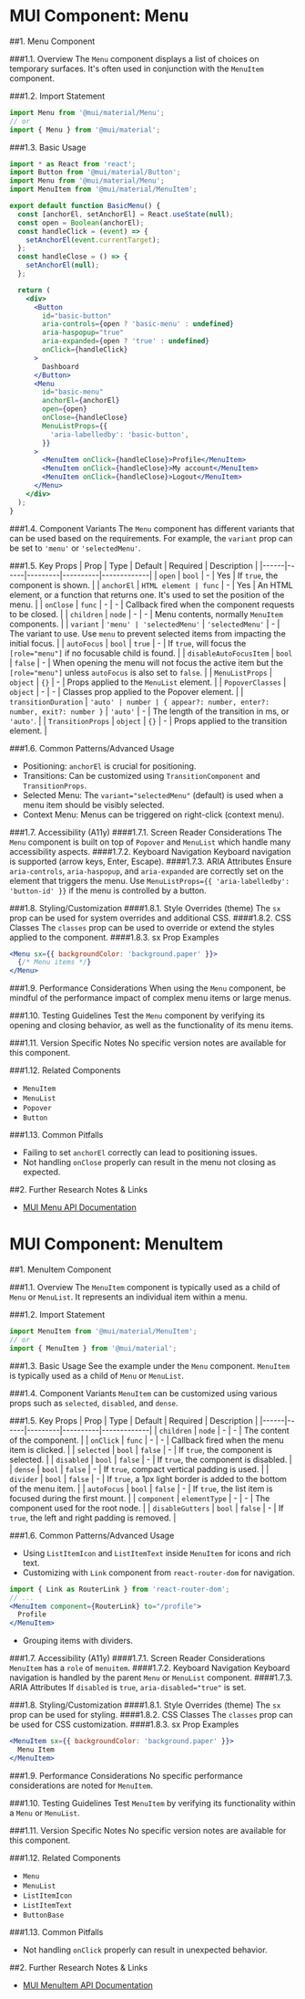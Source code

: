 # MUI Component: Menu

##1. Menu Component

###1.1. Overview
The `Menu` component displays a list of choices on temporary surfaces. It's often used in conjunction with the `MenuItem` component.

###1.2. Import Statement
```jsx
import Menu from '@mui/material/Menu';
// or
import { Menu } from '@mui/material';
```

###1.3. Basic Usage
```jsx
import * as React from 'react';
import Button from '@mui/material/Button';
import Menu from '@mui/material/Menu';
import MenuItem from '@mui/material/MenuItem';

export default function BasicMenu() {
  const [anchorEl, setAnchorEl] = React.useState(null);
  const open = Boolean(anchorEl);
  const handleClick = (event) => {
    setAnchorEl(event.currentTarget);
  };
  const handleClose = () => {
    setAnchorEl(null);
  };

  return (
    <div>
      <Button
        id="basic-button"
        aria-controls={open ? 'basic-menu' : undefined}
        aria-haspopup="true"
        aria-expanded={open ? 'true' : undefined}
        onClick={handleClick}
      >
        Dashboard
      </Button>
      <Menu
        id="basic-menu"
        anchorEl={anchorEl}
        open={open}
        onClose={handleClose}
        MenuListProps={{
          'aria-labelledby': 'basic-button',
        }}
      >
        <MenuItem onClick={handleClose}>Profile</MenuItem>
        <MenuItem onClick={handleClose}>My account</MenuItem>
        <MenuItem onClick={handleClose}>Logout</MenuItem>
      </Menu>
    </div>
  );
}
```

###1.4. Component Variants
The `Menu` component has different variants that can be used based on the requirements. For example, the `variant` prop can be set to `'menu'` or `'selectedMenu'`.

###1.5. Key Props
| Prop | Type | Default | Required | Description |
|------|------|---------|----------|-------------|
| `open` | `bool` | - | Yes | If `true`, the component is shown. |
| `anchorEl` | `HTML element | func` | - | Yes | An HTML element, or a function that returns one. It's used to set the position of the menu. |
| `onClose` | `func` | - | - | Callback fired when the component requests to be closed. |
| `children` | `node` | - | - | Menu contents, normally `MenuItem` components. |
| `variant` | `'menu' | 'selectedMenu'` | `'selectedMenu'` | - | The variant to use. Use `menu` to prevent selected items from impacting the initial focus. |
| `autoFocus` | `bool` | `true` | - | If `true`, will focus the `[role="menu"]` if no focusable child is found. |
| `disableAutoFocusItem` | `bool` | `false` | - | When opening the menu will not focus the active item but the `[role="menu"]` unless `autoFocus` is also set to `false`. |
| `MenuListProps` | `object` | `{}` | - | Props applied to the `MenuList` element. |
| `PopoverClasses` | `object` | - | - | Classes prop applied to the Popover element. |
| `transitionDuration` | `'auto' | number | { appear?: number, enter?: number, exit?: number }` | `'auto'` | - | The length of the transition in ms, or `'auto'`. |
| `TransitionProps` | `object` | `{}` | - | Props applied to the transition element. |

###1.6. Common Patterns/Advanced Usage
- Positioning: `anchorEl` is crucial for positioning.
- Transitions: Can be customized using `TransitionComponent` and `TransitionProps`.
- Selected Menu: The `variant="selectedMenu"` (default) is used when a menu item should be visibly selected.
- Context Menu: Menus can be triggered on right-click (context menu).

###1.7. Accessibility (A11y)
####1.7.1. Screen Reader Considerations
The `Menu` component is built on top of `Popover` and `MenuList` which handle many accessibility aspects.
####1.7.2. Keyboard Navigation
Keyboard navigation is supported (arrow keys, Enter, Escape).
####1.7.3. ARIA Attributes
Ensure `aria-controls`, `aria-haspopup`, and `aria-expanded` are correctly set on the element that triggers the menu. Use `MenuListProps={{ 'aria-labelledby': 'button-id' }}` if the menu is controlled by a button.

###1.8. Styling/Customization
####1.8.1. Style Overrides (theme)
The `sx` prop can be used for system overrides and additional CSS.
####1.8.2. CSS Classes
The `classes` prop can be used to override or extend the styles applied to the component.
####1.8.3. sx Prop Examples
```jsx
<Menu sx={{ backgroundColor: 'background.paper' }}>
  {/* Menu items */}
</Menu>
```

###1.9. Performance Considerations
When using the `Menu` component, be mindful of the performance impact of complex menu items or large menus.

###1.10. Testing Guidelines
Test the `Menu` component by verifying its opening and closing behavior, as well as the functionality of its menu items.

###1.11. Version Specific Notes
No specific version notes are available for this component.

###1.12. Related Components
- `MenuItem`
- `MenuList`
- `Popover`
- `Button`

###1.13. Common Pitfalls
- Failing to set `anchorEl` correctly can lead to positioning issues.
- Not handling `onClose` properly can result in the menu not closing as expected.

##2. Further Research Notes & Links
- [MUI Menu API Documentation](https://mui.com/material-ui/api/menu/)

# MUI Component: MenuItem

##1. MenuItem Component

###1.1. Overview
The `MenuItem` component is typically used as a child of `Menu` or `MenuList`. It represents an individual item within a menu.

###1.2. Import Statement
```jsx
import MenuItem from '@mui/material/MenuItem';
// or
import { MenuItem } from '@mui/material';
```

###1.3. Basic Usage
See the example under the `Menu` component. `MenuItem` is typically used as a child of `Menu` or `MenuList`.

###1.4. Component Variants
`MenuItem` can be customized using various props such as `selected`, `disabled`, and `dense`.

###1.5. Key Props
| Prop | Type | Default | Required | Description |
|------|------|---------|----------|-------------|
| `children` | `node` | - | - | The content of the component. |
| `onClick` | `func` | - | - | Callback fired when the menu item is clicked. |
| `selected` | `bool` | `false` | - | If `true`, the component is selected. |
| `disabled` | `bool` | `false` | - | If `true`, the component is disabled. |
| `dense` | `bool` | `false` | - | If `true`, compact vertical padding is used. |
| `divider` | `bool` | `false` | - | If `true`, a 1px light border is added to the bottom of the menu item. |
| `autoFocus` | `bool` | `false` | - | If `true`, the list item is focused during the first mount. |
| `component` | `elementType` | - | - | The component used for the root node. |
| `disableGutters` | `bool` | `false` | - | If `true`, the left and right padding is removed. |

###1.6. Common Patterns/Advanced Usage
- Using `ListItemIcon` and `ListItemText` inside `MenuItem` for icons and rich text.
- Customizing with `Link` component from `react-router-dom` for navigation.
```jsx
import { Link as RouterLink } from 'react-router-dom';
// ...
<MenuItem component={RouterLink} to="/profile">
  Profile
</MenuItem>
```
- Grouping items with dividers.

###1.7. Accessibility (A11y)
####1.7.1. Screen Reader Considerations
`MenuItem` has a `role` of `menuitem`.
####1.7.2. Keyboard Navigation
Keyboard navigation is handled by the parent `Menu` or `MenuList` component.
####1.7.3. ARIA Attributes
If `disabled` is `true`, `aria-disabled="true"` is set.

###1.8. Styling/Customization
####1.8.1. Style Overrides (theme)
The `sx` prop can be used for styling.
####1.8.2. CSS Classes
The `classes` prop can be used for CSS customization.
####1.8.3. sx Prop Examples
```jsx
<MenuItem sx={{ backgroundColor: 'background.paper' }}>
  Menu Item
</MenuItem>
```

###1.9. Performance Considerations
No specific performance considerations are noted for `MenuItem`.

###1.10. Testing Guidelines
Test `MenuItem` by verifying its functionality within a `Menu` or `MenuList`.

###1.11. Version Specific Notes
No specific version notes are available for this component.

###1.12. Related Components
- `Menu`
- `MenuList`
- `ListItemIcon`
- `ListItemText`
- `ButtonBase`

###1.13. Common Pitfalls
- Not handling `onClick` properly can result in unexpected behavior.

##2. Further Research Notes & Links
- [MUI MenuItem API Documentation](https://mui.com/material-ui/api/menu-item/)